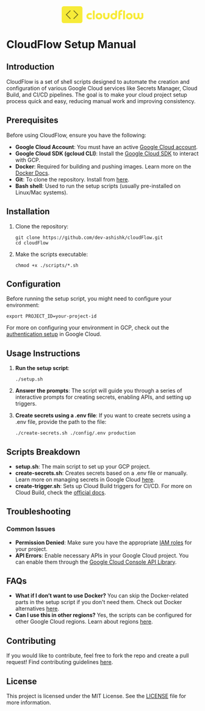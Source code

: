 <div style="text-align: center;">
    <svg width="214.5" height="43.907" viewBox="0 0 410.3636363636364 84" class="looka-1j8o68f">
        <defs id="SvgjsDefs2475"></defs>
        <g id="SvgjsG2476" featurekey="symbolContainer" transform="matrix(1,0,0,1,0,0)" fill="rgb(247 235 56)">
            <rect xmlns="http://www.w3.org/2000/svg" width="104" height="84" rx="10" ry="10"></rect>
        </g>
        <g id="SvgjsG2477" featurekey="uHI19F-0"
            transform="matrix(1.3361966117871629,0,0,1.3361966117871629,18.647769076020356,9.027153566725014)"
            fill="#2583e7">
            <g xmlns="http://www.w3.org/2000/svg">
                <polygon fill="#817b22"
                    points="19.937,10.508 17.653,8.212 1.012,24.792 17.647,41.428 19.94,39.135 5.603,24.794  "></polygon>
                <polygon fill="#817b22"
                    points="29.714,10.508 44.046,24.794 29.711,39.135 32.004,41.428 48.637,24.792 32.001,8.212  "></polygon>
            </g>
        </g>
        <g id="SvgjsG2478" featurekey="8FbbNb-0"
            transform="matrix(3.1579580436689905,0,0,3.1579580436689905,122.67366039238942,2.52600377902386)"
            fill="#f7eb38">
            <path
                d="M8.86 16.7 l0 3 c-1.02 0.34 -2.08 0.44 -3.14 0.44 c-3.1 0 -5.3 -2.06 -5.3 -5.12 c0 -3.18 2.28 -5.12 5.3 -5.12 c1.06 0 2.12 0.1 3.14 0.44 l0 3 c-0.88 -0.46 -1.98 -0.58 -2.96 -0.58 c-0.66 0 -1.46 0.14 -1.92 0.66 c-0.42 0.42 -0.56 1.02 -0.56 1.58 c0 0.32 0.04 0.62 0.14 0.88 c0.08 0.28 0.22 0.52 0.42 0.72 c0.44 0.54 1.26 0.68 1.92 0.68 c0.88 0 2.18 -0.16 2.96 -0.58 z M10.58 6 l3 0 l0 14 l-3 0 l0 -14 z M20.4 17.32 c1.46 0 2.3 -0.86 2.3 -2.32 s-0.84 -2.32 -2.3 -2.32 s-2.3 0.86 -2.3 2.32 s0.84 2.32 2.3 2.32 z M20.4 20.1 c-3.08 0 -5.3 -2.04 -5.3 -5.1 c0 -3.16 2.3 -5.1 5.3 -5.1 c3.1 0 5.3 2.04 5.3 5.1 c0 3.14 -2.32 5.1 -5.3 5.1 z M34.16 10 l3 0 l0 5 c0 3.06 -2.12 5.1 -5.1 5.1 c-3.06 0 -5.1 -2.14 -5.1 -5.1 l0 -5 l3 0 l0 5 c0 1.34 0.68 2.32 2.1 2.32 c1.46 0 2.1 -0.96 2.1 -2.32 l0 -5 z M46.17999999999999 15 c0 -1.5 -0.74 -2.32 -2.26 -2.32 c-0.42 0 -0.78 0.06 -1.08 0.18 c-0.56 0.26 -0.94 0.64 -1.12 1.24 c-0.1 0.28 -0.14 0.58 -0.14 0.9 s0.04 0.62 0.14 0.9 c0.16 0.58 0.58 1 1.12 1.22 c0.3 0.14 0.66 0.2 1.08 0.2 c1.52 0 2.26 -0.82 2.26 -2.32 z M46.17999999999999 11 l0 -5 l3 0 l0 9 c0 3.18 -2.26 5.1 -5.28 5.1 c-3.08 0 -5.32 -2 -5.32 -5.06 c0 -2.82 2.08 -5.14 4.92 -5.14 c1.06 0 1.98 0.3 2.68 1.1 z M56.63999999999999 10.34 l0 2.78 l-2.46 0 l0 6.88 l-3 0 l0 -9.98 c0 -3.32 2.44 -5.12 5.52 -5.12 c0.1 0 0.24 0 0.38 0.02 s0.3 0.06 0.44 0.08 l0 2.9 c-0.1 -0.02 -0.22 -0.04 -0.36 -0.06 s-0.26 -0.04 -0.36 -0.04 c-0.5 0 -0.9 0.06 -1.24 0.16 c-0.56 0.2 -1.06 0.58 -1.24 1.18 c-0.1 0.26 -0.14 0.56 -0.14 0.86 l0 0.34 l2.46 0 z M58.71999999999999 6 l3 0 l0 14 l-3 0 l0 -14 z M68.53999999999999 17.32 c1.46 0 2.3 -0.86 2.3 -2.32 s-0.84 -2.32 -2.3 -2.32 s-2.3 0.86 -2.3 2.32 s0.84 2.32 2.3 2.32 z M68.53999999999999 20.1 c-3.08 0 -5.3 -2.04 -5.3 -5.1 c0 -3.16 2.3 -5.1 5.3 -5.1 c3.1 0 5.3 2.04 5.3 5.1 c0 3.14 -2.32 5.1 -5.3 5.1 z M87.39999999999999 10 l3 0 c0.66 1.54 0.7 3.34 0.7 5 c0 2.88 -1.8 5.1 -4.72 5.1 c-1.42 0 -2.56 -0.68 -3.28 -1.9 c-0.7 1.2 -1.88 1.9 -3.28 1.9 c-2.84 0 -4.72 -1.94 -4.72 -4.7 l0 -5.4 l3 0 l0 5.4 c0 1.12 0.54 1.92 1.72 1.92 c1.2 0 1.78 -0.78 1.78 -1.92 l0 -5.4 l3 0 l0 5.4 c0 1.14 0.58 1.92 1.78 1.92 c1.32 0 1.72 -1.2 1.72 -2.32 c0 -1.56 -0.08 -3.54 -0.7 -5 z">
            </path>
        </g>
    </svg>
</div>

CloudFlow Setup Manual
======================

Introduction
------------

CloudFlow is a set of shell scripts designed to automate the creation and configuration of various Google Cloud services like Secrets Manager, Cloud Build, and CI/CD pipelines. The goal is to make your cloud project setup process quick and easy, reducing manual work and improving consistency.

Prerequisites
-------------

Before using CloudFlow, ensure you have the following:

*   **Google Cloud Account**: You must have an active [Google Cloud account](https://cloud.google.com/).
*   **Google Cloud SDK (gcloud CLI)**: Install the [Google Cloud SDK](https://cloud.google.com/sdk/docs/install) to interact with GCP.
*   **Docker**: Required for building and pushing images. Learn more on the [Docker Docs](https://docs.docker.com/get-docker/).
*   **Git**: To clone the repository. Install from [here](https://git-scm.com/book/en/v2/Getting-Started-Installing-Git).
*   **Bash shell**: Used to run the setup scripts (usually pre-installed on Linux/Mac systems).

Installation
------------

1.  Clone the repository:
    
        git clone https://github.com/dev-ashishk/cloudFlow.git
        cd cloudFlow
    
2.  Make the scripts executable:
    
        chmod +x ./scripts/*.sh
    

Configuration
-------------

Before running the setup script, you might need to configure your environment:

    export PROJECT_ID=your-project-id

For more on configuring your environment in GCP, check out the [authentication setup](https://cloud.google.com/docs/authentication/getting-started) in Google Cloud.

Usage Instructions
------------------

1.  **Run the setup script**:
    
        ./setup.sh
    
2.  **Answer the prompts**: The script will guide you through a series of interactive prompts for creating secrets, enabling APIs, and setting up triggers.
3.  **Create secrets using a .env file**: If you want to create secrets using a .env file, provide the path to the file:
    
        ./create-secrets.sh ./config/.env production
    

Scripts Breakdown
-----------------

*   **setup.sh**: The main script to set up your GCP project.
*   **create-secrets.sh**: Creates secrets based on a .env file or manually. Learn more on managing secrets in Google Cloud [here](https://cloud.google.com/secret-manager).
*   **create-trigger.sh**: Sets up Cloud Build triggers for CI/CD. For more on Cloud Build, check the [official docs](https://cloud.google.com/build).

Troubleshooting
---------------

### Common Issues

*   **Permission Denied**: Make sure you have the appropriate [IAM roles](https://cloud.google.com/iam/docs/understanding-roles) for your project.
*   **API Errors**: Enable necessary APIs in your Google Cloud project. You can enable them through the [Google Cloud Console API Library](https://console.cloud.google.com/apis/library).

FAQs
----

*   **What if I don’t want to use Docker?** You can skip the Docker-related parts in the setup script if you don't need them. Check out Docker alternatives [here](https://cloud.google.com/run).
*   **Can I use this in other regions?** Yes, the scripts can be configured for other Google Cloud regions. Learn about regions [here](https://cloud.google.com/about/locations).

Contributing
------------

If you would like to contribute, feel free to fork the repo and create a pull request! Find contributing guidelines [here](https://opensource.google/docs/starting/).

License
-------

This project is licensed under the MIT License. See the [LICENSE](LICENSE) file for more information.
